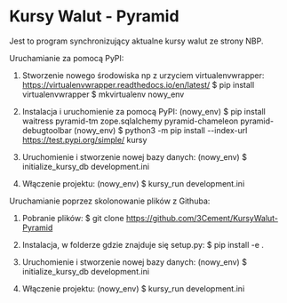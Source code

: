 # Kursy Walut - Pyramid

Jest to program synchronizujący aktualne kursy walut ze strony NBP.


Uruchamianie za pomocą PyPI:

1. Stworzenie nowego środowiska np z urzyciem virtualenvwrapper:
  https://virtualenvwrapper.readthedocs.io/en/latest/
  $ pip install virtualenvwrapper
  $ mkvirtualenv nowy_env

2. Instalacja i uruchomienie za pomocą PyPI:
  (nowy_env) $ pip install waitress pyramid-tm zope.sqlalchemy pyramid-chameleon pyramid-debugtoolbar
  (nowy_env) $ python3 -m pip install --index-url https://test.pypi.org/simple/ kursy

3. Uruchomienie i stworzenie nowej bazy danych:
  (nowy_env) $ initialize_kursy_db development.ini

4. Włączenie projektu:
  (nowy_env) $ kursy_run development.ini
  
  
Uruchamianie poprzez skolonowanie plików z Githuba:

1. Pobranie plików:
  $ git clone https://github.com/3Cement/KursyWalut-Pyramid

2. Instalacja, w folderze gdzie znajduje się setup.py:
 $ pip install -e .
 
3. Uruchomienie i stworzenie nowej bazy danych:
  (nowy_env) $ initialize_kursy_db development.ini

4. Włączenie projektu:
  (nowy_env) $ kursy_run development.ini
 
